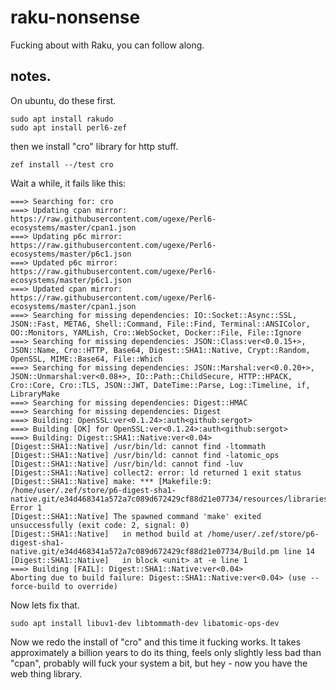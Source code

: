 # raku-nonsense
Fucking about with Raku, you can follow along. 

## notes.
On ubuntu, do these first.

```
sudo apt install rakudo
sudo apt install perl6-zef
```

then we install "cro" library for http stuff.

```
zef install --/test cro
```

Wait a while, it fails like this:

```
===> Searching for: cro
===> Updating cpan mirror: https://raw.githubusercontent.com/ugexe/Perl6-ecosystems/master/cpan1.json
===> Updating p6c mirror: https://raw.githubusercontent.com/ugexe/Perl6-ecosystems/master/p6c1.json
===> Updated p6c mirror: https://raw.githubusercontent.com/ugexe/Perl6-ecosystems/master/p6c1.json
===> Updated cpan mirror: https://raw.githubusercontent.com/ugexe/Perl6-ecosystems/master/cpan1.json
===> Searching for missing dependencies: IO::Socket::Async::SSL, JSON::Fast, META6, Shell::Command, File::Find, Terminal::ANSIColor, OO::Monitors, YAMLish, Cro::WebSocket, Docker::File, File::Ignore
===> Searching for missing dependencies: JSON::Class:ver<0.0.15+>, JSON::Name, Cro::HTTP, Base64, Digest::SHA1::Native, Crypt::Random, OpenSSL, MIME::Base64, File::Which
===> Searching for missing dependencies: JSON::Marshal:ver<0.0.20+>, JSON::Unmarshal:ver<0.08+>, IO::Path::ChildSecure, HTTP::HPACK, Cro::Core, Cro::TLS, JSON::JWT, DateTime::Parse, Log::Timeline, if, LibraryMake
===> Searching for missing dependencies: Digest::HMAC
===> Searching for missing dependencies: Digest
===> Building: OpenSSL:ver<0.1.24>:auth<github:sergot>
===> Building [OK] for OpenSSL:ver<0.1.24>:auth<github:sergot>
===> Building: Digest::SHA1::Native:ver<0.04>
[Digest::SHA1::Native] /usr/bin/ld: cannot find -ltommath
[Digest::SHA1::Native] /usr/bin/ld: cannot find -latomic_ops
[Digest::SHA1::Native] /usr/bin/ld: cannot find -luv
[Digest::SHA1::Native] collect2: error: ld returned 1 exit status
[Digest::SHA1::Native] make: *** [Makefile:9: /home/user/.zef/store/p6-digest-sha1-native.git/e34d468341a572a7c089d672429cf88d21e07734/resources/libraries/libsha1.so] Error 1
[Digest::SHA1::Native] The spawned command 'make' exited unsuccessfully (exit code: 2, signal: 0)
[Digest::SHA1::Native]   in method build at /home/user/.zef/store/p6-digest-sha1-native.git/e34d468341a572a7c089d672429cf88d21e07734/Build.pm line 14
[Digest::SHA1::Native]   in block <unit> at -e line 1
===> Building [FAIL]: Digest::SHA1::Native:ver<0.04>
Aborting due to build failure: Digest::SHA1::Native:ver<0.04> (use --force-build to override)
```

Now lets fix that.

```
sudo apt install libuv1-dev libtommath-dev libatomic-ops-dev
```

Now we redo the install of "cro" and this time it fucking works. It takes approximately a billion years to do its thing, feels only slightly less bad than "cpan", probably will fuck your system a bit, but hey - now you have the web thing library.
